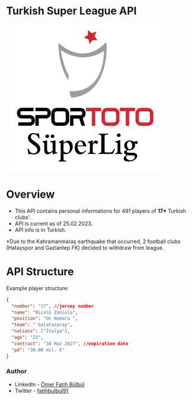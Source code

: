 # Turkish Super League API

![](./screenshot.png)

# Overview

- This API contains personal informations for 491 players of **17\*** Turkish clubs'.
- API is current as of 25.02.2023.
- API info is in Turkish.

\*Due to the Kahramanmaraş earthquake that occurred, 2 football clubs (Hatayspor and Gaziantep FK) decided to withdraw from league.

# API Structure

Example player structure:

```json
{
  "number": "17", //jersey number
  "name": "Nicolò Zaniolo",
  "position": "On Numara ",
  "team": " Galatasaray",
  "nations": ["İtalya"],
  "age": "23",
  "contract": "30 Haz 2027", //expiration date
  "pd": "30.00 mil. €"
}
```

### Author

- LinkedIn - [Ömer Fatih Bülbül](https://www.linkedin.com/in/ömer-fatih-bülbül-74a890236/)
- Twitter - [fatihbulbul91](https://twitter.com/fatihbulbul91)
